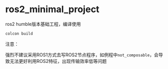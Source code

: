 # ros2_minimal_project

ros2 humble版本基础工程，编译使用

```bash
colcon build
```

注意：

强烈不建议采用ROS1方式去写ROS2节点程序，如例程中`not_composable`，会导致无法更好利用ROS2特征，出现传输效率低等问题